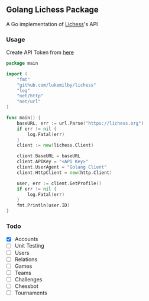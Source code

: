 ## Golang Lichess Package

A Go implementation of [Lichess](https://lichess.org)'s API

### Usage
Create API Token from [here](https://lichess.org/account/oauth/token/create) 
```go
package main

import (
	"fmt"
	"github.com/lukemilby/lichess"
	"log"
	"net/http"
	"net/url"
)

func main() {
	baseURL, err := url.Parse("https://lichess.org")
	if err != nil {
		log.Fatal(err)
	}
	client := new(lichess.Client)

	client.BaseURL = baseURL
	client.APIKey = "<API Key>"
	client.UserAgent = "Golang Client"
	client.HttpClient = new(http.Client)

	user, err := client.GetProfile()
	if err != nil {
		log.Fatal(err)
	}
	fmt.Println(user.ID)
}
```

### Todo
- [x] Accounts
- [ ] Unit Testing
- [ ] Users 
- [ ] Relations
- [ ] Games
- [ ] Teams
- [ ] Challenges
- [ ] Chessbot
- [ ] Tournaments
